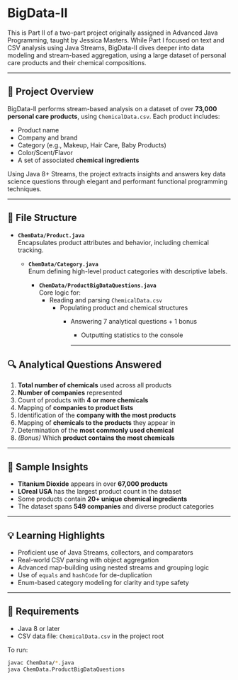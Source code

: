 # BigData-II
This is Part II of a two-part project originally assigned in Advanced Java Programming, taught by Jessica Masters. While Part I focused on text and CSV analysis using Java Streams, BigData-II dives deeper into data modeling and stream-based aggregation, using a large dataset of personal care products and their chemical compositions.


---

## 🧪 Project Overview

BigData-II performs stream-based analysis on a dataset of over **73,000 personal care products**, using `ChemicalData.csv`. Each product includes:

- Product name
- Company and brand
- Category (e.g., Makeup, Hair Care, Baby Products)
- Color/Scent/Flavor
- A set of associated **chemical ingredients**

Using Java 8+ Streams, the project extracts insights and answers key data science questions through elegant and performant functional programming techniques.

---

## 📁 File Structure

- **`ChemData/Product.java`**  
  Encapsulates product attributes and behavior, including chemical tracking.

  - **`ChemData/Category.java`**  
    Enum defining high-level product categories with descriptive labels.

    - **`ChemData/ProductBigDataQuestions.java`**  
      Core logic for:
        - Reading and parsing `ChemicalData.csv`
          - Populating product and chemical structures
            - Answering 7 analytical questions + 1 bonus
              - Outputting statistics to the console

              ---

## 🔍 Analytical Questions Answered

1. **Total number of chemicals** used across all products  
2. **Number of companies** represented  
3. Count of products with **4 or more chemicals**  
4. Mapping of **companies to product lists**  
5. Identification of the **company with the most products**  
6. Mapping of **chemicals to the products** they appear in  
7. Determination of the **most commonly used chemical**  
8. *(Bonus)* Which **product contains the most chemicals**

---

## 🧠 Sample Insights

- **Titanium Dioxide** appears in over **67,000 products**
- **LOreal USA** has the largest product count in the dataset
- Some products contain **20+ unique chemical ingredients**
- The dataset spans **549 companies** and diverse product categories

---

## 💡 Learning Highlights

- Proficient use of Java Streams, collectors, and comparators
- Real-world CSV parsing with object aggregation
- Advanced map-building using nested streams and grouping logic
- Use of `equals` and `hashCode` for de-duplication
- Enum-based category modeling for clarity and type safety

---

## 🔧 Requirements

- Java 8 or later
- CSV data file: `ChemicalData.csv` in the project root

To run:

```bash
javac ChemData/*.java
java ChemData.ProductBigDataQuestions


